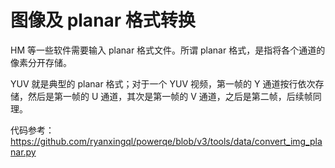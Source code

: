 # 图像及 planar 格式转换

HM 等一些软件需要输入 planar 格式文件。所谓 planar 格式，是指将各个通道的像素分开存储。

YUV 就是典型的 planar 格式；对于一个 YUV 视频，第一帧的 Y 通道按行依次存储，然后是第一帧的 U 通道，其次是第一帧的 V 通道，之后是第二帧，后续帧同理。

代码参考：https://github.com/ryanxingql/powerqe/blob/v3/tools/data/convert_img_planar.py
